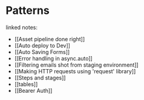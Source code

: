 # Patterns

linked notes: 

- [[Asset pipeline done right]]
- [[Auto deploy to Dev]]
- [[Auto Saving Forms]]
- [[Error handling in async.auto]]
- [[Filtering emails shot from staging environment]]
- [[Making HTTP requests using 'request' library]]
- [[Steps and stages]]
- [[tables]]
- [[Bearer Auth]]